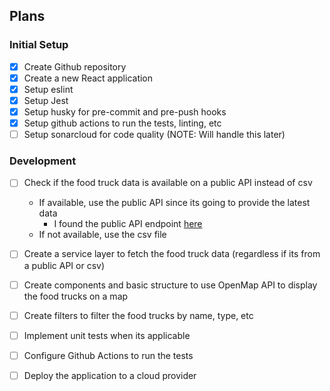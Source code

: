 ## Plans

### Initial Setup

- [x] Create Github repository
- [x] Create a new React application
- [x] Setup eslint
- [x] Setup Jest
- [x] Setup husky for pre-commit and pre-push hooks
- [x] Setup github actions to run the tests, linting, etc
- [ ] Setup sonarcloud for code quality (NOTE: Will handle this later)

### Development

- [ ] Check if the food truck data is available on a public API instead of csv
    - If available, use the public API since its going to provide the latest data
        - I found the public API endpoint [here](https://data.sfgov.org/resource/rqzj-sfat.json)
    - If not available, use the csv file
- [ ] Create a service layer to fetch the food truck data (regardless if its from a public API or csv)
- [ ] Create components and basic structure to use OpenMap API to display the food trucks on a map
- [ ] Create filters to filter the food trucks by name, type, etc
- [ ] Implement unit tests when its applicable
- [ ] Configure Github Actions to run the tests
- [ ] Deploy the application to a cloud provider

